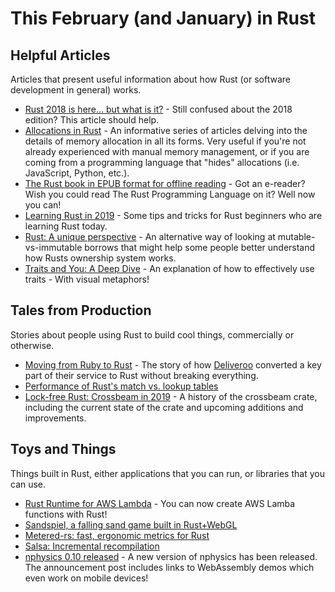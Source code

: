 # This February (and January) in Rust

## Helpful Articles

Articles that present useful information about how Rust (or software development in
general) works.

* [Rust 2018 is here… but what is it?](https://hacks.mozilla.org/2018/12/rust-2018-is-here) - Still confused about the 2018 edition? This article should help.
* [Allocations in Rust](https://speice.io/2019/02/understanding-allocations-in-rust.html) - An informative series of articles delving into the details of memory allocation in all its forms. Very useful if you're not already experienced with manual memory management, or if you are coming from a programming language that "hides" allocations (i.e. JavaScript, Python, etc.).
* [The Rust book in EPUB format for offline reading](https://www.jyotirmoy.net/posts/2018-12-01-rust-book.html) - Got an e-reader? Wish you could read The Rust Programming Language on it? Well now you can!
* [Learning Rust in 2019](https://www.ragona.com/posts/learning_rust_2019) - Some tips and tricks for Rust beginners who are learning Rust today.
* [Rust: A unique perspective](https://limpet.net/mbrubeck/2019/02/07/rust-a-unique-perspective.html) - An alternative way of looking at mutable-vs-immutable borrows that might help some people better understand how Rusts ownership system works.
* [Traits and You: A Deep Dive](https://www.youtube.com/watch?v=grU-4u0Okto) - An explanation of how to effectively use traits - With visual metaphors!

## Tales from Production

Stories about people using Rust to build cool things, commercially or otherwise.

* [Moving from Ruby to Rust](https://deliveroo.engineering/2019/02/14/moving-from-ruby-to-rust.html) - The story of how [Deliveroo](https://deliveroo.co.uk/) converted a key part of their service to Rust without breaking everything.
* [Performance of Rust's match vs. lookup tables](https://kevinlynagh.com/notes/match-vs-lookup/)
* [Lock-free Rust: Crossbeam in 2019](https://stjepang.github.io/2019/01/29/lock-free-rust-crossbeam-in-2019.html) - A history of the crossbeam crate, including the current state of the crate and upcoming additions and improvements.

## Toys and Things

Things built in Rust, either applications that you can run, or libraries that you can use.

* [Rust Runtime for AWS Lambda](https://aws.amazon.com/blogs/opensource/rust-runtime-for-aws-lambda/) - You can now create AWS Lamba functions with Rust!
* [Sandspiel, a falling sand game built in Rust+WebGL](https://www.reddit.com/r/rust/comments/a6v0p1/sandspiel_a_falling_sand_game_built_in_rustwebgl/)
* [Metered-rs: fast, ergonomic metrics for Rust](https://users.rust-lang.org/t/metered-rs-fast-ergonomic-metrics-for-rust/25061)
* [Salsa: Incremental recompilation](http://smallcultfollowing.com/babysteps/blog/2019/01/29/salsa-incremental-recompilation/)
* [nphysics 0.10 released](https://www.patreon.com/posts/24466961) - A new version of nphysics has been released. The announcement post includes links to WebAssembly demos which even work on mobile devices!
